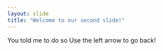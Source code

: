 ```yaml
---
layout: slide
title: "Welcome to our second slide!"
---
```

You told me to do so
Use the left arrow to go back!
